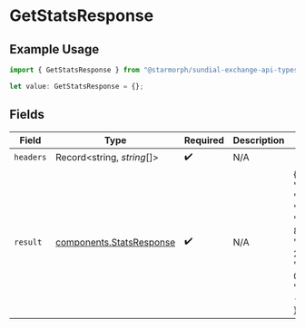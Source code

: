 # GetStatsResponse

## Example Usage

```typescript
import { GetStatsResponse } from "@starmorph/sundial-exchange-api-typescript/models/operations";

let value: GetStatsResponse = {};
```

## Fields

| Field                                                                                                                                                                    | Type                                                                                                                                                                     | Required                                                                                                                                                                 | Description                                                                                                                                                              | Example                                                                                                                                                                  |
| ------------------------------------------------------------------------------------------------------------------------------------------------------------------------ | ------------------------------------------------------------------------------------------------------------------------------------------------------------------------ | ------------------------------------------------------------------------------------------------------------------------------------------------------------------------ | ------------------------------------------------------------------------------------------------------------------------------------------------------------------------ | ------------------------------------------------------------------------------------------------------------------------------------------------------------------------ |
| `headers`                                                                                                                                                                | Record<string, *string*[]>                                                                                                                                               | :heavy_check_mark:                                                                                                                                                       | N/A                                                                                                                                                                      |                                                                                                                                                                          |
| `result`                                                                                                                                                                 | [components.StatsResponse](../../models/components/statsresponse.md)                                                                                                     | :heavy_check_mark:                                                                                                                                                       | N/A                                                                                                                                                                      | {<br/>"tps": 2150.5,<br/>"solPriceUsd": 158.32,<br/>"tvlUsd": 1250000000,<br/>"volume24hUsd": 845000000,<br/>"solChange24hPct": 2.45,<br/>"tvlChange24hPct": 0.87,<br/>"volume24hChangePct": -1.23<br/>} |